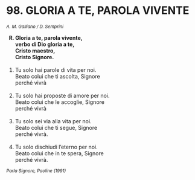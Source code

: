 # 98. GLORIA A TE, PAROLA VIVENTE

<sub><i>A. M. Galliano / D. Semprini</i></sub>
<ol>
	<b><li type="A" value="18">Gloria a te, parola vivente,<br>
		verbo di Dio gloria a te,<br>
		Cristo maestro,<br>
		Cristo Signore.</li></b><br>
	<li value="1">Tu solo hai parole di vita per noi.<br>
		Beato colui che ti ascolta, Signore<br>
		perché vivrà</li><br>
	<li>Tu solo hai proposte di amore per noi.<br>
		Beato colui che le accoglie, Signore<br>
		perché vivrà</li><br>
	<li>Tu solo sei via alla vita per noi.<br>
		Beato colui che ti segue, Signore<br>
		perché vivrà.</li><br>
	<li>Tu solo dischiudi l’eterno per noi.<br>
		Beato colui che in te spera, Signore<br>
		perché vivrà.</li>
</ol>
<sub><i>Parla Signore, Paoline (1991)</i></sub>
